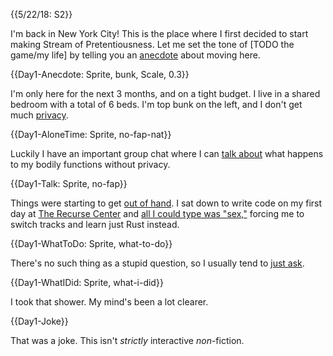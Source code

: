 {{5/22/18: S2}}

I'm back in New York City! This is the place where I first decided to start making Stream of Pretentiousness. Let me set the tone of [TODO the game/my life] by telling you an [anecdote]({@Day1-Anecdote}) about moving here.

{{Day1-Anecdote: Sprite, bunk, Scale, 0.3}}

I'm only here for the next 3 months, and on a tight budget. I live in a shared bedroom with a total of 6 beds. I'm top bunk on the left, and I don't get much [privacy]({@Day1-AloneTime}).

{{Day1-AloneTime: Sprite, no-fap-nat}}

Luckily I have an important group chat where I can [talk about]({@Day1-Talk}) what happens to my bodily functions without privacy.

{{Day1-Talk: Sprite, no-fap}}

Things were starting to get [out of hand]({@Day1-WhatToDo}). I sat down to write code on my first day at [The Recurse Center](http://recurse.com) and [all I could type was "sex,"]({@Day1-Joke}) forcing me to switch tracks and learn just Rust instead.

{{Day1-WhatToDo: Sprite, what-to-do}}

There's no such thing as a stupid question, so I usually tend to [just ask]({@Day1-WhatIDid}).

{{Day1-WhatIDid: Sprite, what-i-did}}

I took that shower. My mind's been a lot clearer.

{{Day1-Joke}}

That was a joke. This isn't *strictly* interactive *non*-fiction.
